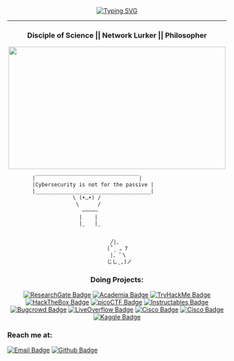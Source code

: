 <!--
**Theeespiiiaaan/Theeespiiiaaan** is a ✨ _special_ ✨ repository because its `README.md` (this file) appears on your GitHub profile.

Here are some ideas to get you started:

- 🔭 I’m currently working on ...
- 🌱 I’m currently learning ...
- 👯 I’m looking to collaborate on ...
- 🤔 I’m looking for help with ...
- 💬 Ask me about ...
- 📫 How to reach me: ...
- 😄 Pronouns: ...
- ⚡ Fun fact: ...
-->
<!--💬GREETINGSTITLE / 🌐WEBSITE: https://github.com/denvercoder1/readme-typing-svg -->
<p align="center">
<a href="https://git.io/typing-svg"><img src="https://readme-typing-svg.herokuapp.com?font=Fira+Code&pause=1000&center=true&random=false&width=435&lines=Defacing+is+for+GAYS;REAL+MEN+root+servers+" alt="Typing SVG" /></a>

<hr>
<h3 align="center"> Disciple of Science || Network Lurker || Philosopher</h3>
<!--🖼️Grogu-->
<p align="center">
<img src="https://tenor.com/view/kaiju-no-8-mina-ashiro-anime-hair-gif-795950136088361231.gif" height="281" width="498"> 




```diff
        |￣￣￣￣￣￣￣￣￣￣￣￣￣￣￣￣￣￣￣￣|
        |Cybersecurity is not for the passive |
        |_____________________________________|
                     \ (•◡•) / 
                      \      / 
                        —————
                       |    |
                       |_   |_


                                 ╱|、
                                (˚ˎ 。7  
                                 |、˜〵          
                                じしˍ,)ノ
```

<div align="center">

### Doing Projects:
[![ResearchGate Badge](https://img.shields.io/badge/ResearchGate-teal?logo=ResearchGate&link=https%3A%2F%2Fwww.researchgate.net%2Fprofile%2FMara-Jonna-Montesa)](https://www.researchgate.net/profile/Mara-Jonna-Montesa)
[![Academia Badge](https://img.shields.io/badge/Academia-black?logo=Academia&link=https%3A%2F%2Fue.academia.edu%2FMaraJonnaMontesa)](https://ue.academia.edu/MaraJonnaMontesa)
[![TryHackMe Badge](https://img.shields.io/badge/TryHackMe-transparent?logo=TryHackMe&link=https%3A%2F%2Ftryhackme.com%2Fdashboard)](https://tryhackme.com/dashboard)
[![HackTheBox Badge](https://img.shields.io/badge/HackTheBox-black?logo=HackTheBox&link=https%3A%2F%2Fapp.hackthebox.com%2Fmachines)](ttps://app.hackthebox.com/machines)
[![picoCTF Badge](https://img.shields.io/badge/picoCTF-violet?logo=picoCTF&link=https%3A%2F%2Fplay.picoctf.org%2Fplaylists)](https://play.picoctf.org/playlists)
[![Instructables Badge](https://img.shields.io/badge/Instructables-white?logo=Instructables&link=https%3A%2F%2Fwww.instructables.com%2Fprojects)](https://www.instructables.com/projects)
[![Bugcrowd Badge](https://img.shields.io/badge/Bugcrowd-gray?logo=Bugcrowd&link=https%3A%2F%2Fbugcrowd.com%2Fprograms)](https://bugcrowd.com/programs)
[![LiveOverflow Badge](https://img.shields.io/badge/LiveOverflow-red?logo=LiveOverflow&link=https%3A%2F%2Fliveoverflow.com)](https://liveoverflow.com)
[![Cisco Badge](https://img.shields.io/badge/Skills_For_All-white?logo=Cisco&link=https%3A%2F%2Fskillsforall.com)](https://skillsforall.com)
[![Cisco Badge](https://img.shields.io/badge/Net_Acad-yellow?logo=Cisco&link=https%3A%2F%2Fwww.netacad.com%2Fportal%2Fresources%2Fbrowse)](https://www.netacad.com/portal/resources/browse)
[![Kaggle Badge](https://img.shields.io/badge/Kaggle-pink?logo=Kaggle&link=https%3A%2F%2Fwww.kaggle.com%2Fmodels)](https://www.kaggle.com/models)
</div>

### Reach me at:

[![Email Badge](https://img.shields.io/badge/-Email-c14438?logo=Gmail&logoColor=white&link=mailto:thespianwebhost@gmail.com)](mailto:thespianwebhost@gmail.com)
[![Github Badge](https://img.shields.io/badge/-Github-8a37db?style=flat-square&logo=Github&logoColor=white&color=black&link=https://github.com/Theeespiiiaaan?tab=repositories)](https://github.com/Theeespiiiaaan?tab=repositories)







